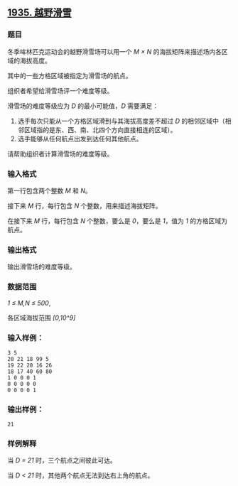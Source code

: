 ## [1935. 越野滑雪](https://www.acwing.com/problem/content/1937/)

### 题目

冬季哞林匹克运动会的越野滑雪场可以用一个 *M × N* 的海拔矩阵来描述场内各区域的海拔高度。

其中的一些方格区域被指定为滑雪场的航点。

组织者希望给滑雪场评一个难度等级。

滑雪场的难度等级应为 *D* 的最小可能值，*D* 需要满足：

1. 选手每次只能从一个方格区域滑到与其海拔高度差不超过 *D* 的相邻区域中（相邻区域指的是东、西、南、北四个方向直接相连的区域）。
2. 选手能够从任何航点出发到达任何其他航点。

请帮助组织者计算滑雪场的难度等级。

### 输入格式

第一行包含两个整数 *M* 和 *N*。

接下来 *M* 行，每行包含 *N* 个整数，用来描述海拔矩阵。

在接下来 *M* 行，每行包含 *N* 个整数，要么是 *0*，要么是 *1*，值为 *1* 的方格区域为航点。

### 输出格式

输出滑雪场的难度等级。

### 数据范围

*1 ≤ M,N ≤ 500*,

各区域海拔范围 *[0,10^9]*

### 输入样例：

```
3 5
20 21 18 99 5
19 22 20 16 26
18 17 40 60 80
1 0 0 0 1
0 0 0 0 0
0 0 0 0 1
```

### 输出样例：

```
21
```

### 样例解释

当 *D = 21* 时，三个航点之间彼此可达。

当 *D < 21* 时，其他两个航点无法到达右上角的航点。
